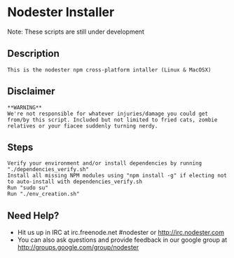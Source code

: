 # Nodester Installer

Note: These scripts are still under development

## Description
    This is the nodester npm cross-platform intaller (Linux & MacOSX)

## Disclaimer
    **WARNING**
    We're not responsible for whatever injuries/damage you could get from/by this script. Included but not limited to fried cats, zombie relatives or your fiacee suddenly turning nerdy.
  
## Steps
	Verify your environment and/or install dependencies by running "./dependencies_verify.sh"
	Install all missing NPM modules using "npm install -g" if electing not to auto-install with dependencies_verify.sh
	Run "sudo su"
	Run "./env_creation.sh"
	
## Need Help?

* Hit us up in IRC at irc.freenode.net #nodester or http://irc.nodester.com
* You can also ask questions and provide feedback in our google group at http://groups.google.com/group/nodester
